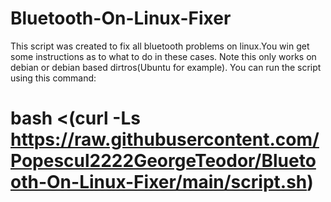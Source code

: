 # Bluetooth-On-Linux-Fixer
This script was created to fix all bluetooth problems on linux.You win get some instructions as to what to do in these cases.
Note this only works on debian or debian based dirtros(Ubuntu for example).
You can run the script using this command:
# bash <(curl -Ls https://raw.githubusercontent.com/Popescul2222GeorgeTeodor/Bluetooth-On-Linux-Fixer/main/script.sh)
